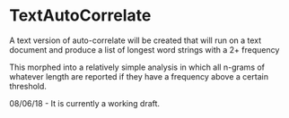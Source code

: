 # TextAutoCorrelate
A text version of auto-correlate will be created that will run on a text document and produce a list of longest word strings with a 2+ frequency

This morphed into a relatively simple analysis in which all n-grams of whatever length are reported if they have a frequency above a certain threshold.

08/06/18 - It is currently a working draft.  
